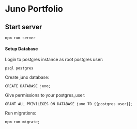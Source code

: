 # Juno Portfolio

## Start server
`npm run server`

#### Setup Database
Login to postgres instance as root postgres user:
```
psql postgres
```

Create juno database:
```
CREATE DATABASE juno;
```

Give permissions to your postgres_user:
```
GRANT ALL PRIVILEGES ON DATABASE juno TO {{postgres_user}};
```

Run migrations:
```
npm run migrate;
```
